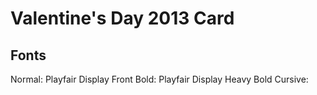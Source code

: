 Valentine's Day 2013 Card
=========================

Fonts
-----
Normal: Playfair Display
Front Bold: Playfair Display Heavy Bold
Cursive: 
